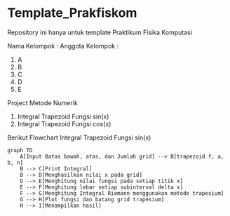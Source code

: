 # Template_Prakfiskom
Repository ini hanya untuk template Praktikum Fisika Komputasi

Nama Kelompok :
Anggota Kelompok :
1. A
2. B
3. C
4. D
5. E

Project Metode Numerik
1. Integral Trapezoid Fungsi sin(x)
2. Integral Trapezoid Fungsi cos(x)

Berikut Flowchart Integral Trapezoid Fungsi sin(x)
```mermaid
graph TD
    A[Input Batas bawah, atas, dan Jumlah grid] --> B[trapezoid f, a, b, n]
    B --> C[Print Integral]
    B --> D[Menghasilkan nilai x pada grid]
    D --> E[Menghitung nilai fungsi pada setiap titik x]
    E --> F[Menghitung lebar setiap subinterval delta x]
    F --> G[Menghitung Integral Riemann menggunakan metode trapesium]
    G --> H[Plot fungsi dan batang grid trapesium]
    H --> I[Menampilkan hasil]
```
